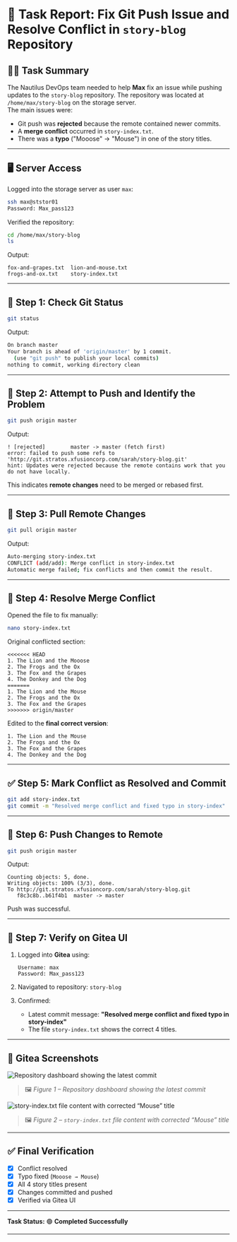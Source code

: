 # 🧾 Task Report: Fix Git Push Issue and Resolve Conflict in `story-blog` Repository

## 🧑‍💻 Task Summary

The Nautilus DevOps team needed to help **Max** fix an issue while pushing updates to the `story-blog` repository. The repository was located at `/home/max/story-blog` on the storage server.  
The main issues were:
- Git push was **rejected** because the remote contained newer commits.
- A **merge conflict** occurred in `story-index.txt`.
- There was a **typo** ("Mooose" → "Mouse") in one of the story titles.

---

## 🖥️ Server Access

Logged into the storage server as user `max`:

```bash
ssh max@ststor01
Password: Max_pass123
```

Verified the repository:

```bash
cd /home/max/story-blog
ls
```

Output:

```
fox-and-grapes.txt  lion-and-mouse.txt
frogs-and-ox.txt    story-index.txt
```

---

## 🧠 Step 1: Check Git Status

```bash
git status
```

Output:

```bash
On branch master
Your branch is ahead of 'origin/master' by 1 commit.
  (use "git push" to publish your local commits)
nothing to commit, working directory clean
```

---

## 🧠 Step 2: Attempt to Push and Identify the Problem

```bash
git push origin master
```

Output:

```
! [rejected]        master -> master (fetch first)
error: failed to push some refs to 'http://git.stratos.xfusioncorp.com/sarah/story-blog.git'
hint: Updates were rejected because the remote contains work that you do not have locally.
```

This indicates **remote changes** need to be merged or rebased first.

---

## 🧠 Step 3: Pull Remote Changes

```bash
git pull origin master
```

Output:

```bash
Auto-merging story-index.txt
CONFLICT (add/add): Merge conflict in story-index.txt
Automatic merge failed; fix conflicts and then commit the result.
```

---

## 🧩 Step 4: Resolve Merge Conflict

Opened the file to fix manually:

```bash
nano story-index.txt
```

Original conflicted section:

```
<<<<<<< HEAD
1. The Lion and the Mooose
2. The Frogs and the Ox
3. The Fox and the Grapes
4. The Donkey and the Dog
=======
1. The Lion and the Mouse
2. The Frogs and the Ox
3. The Fox and the Grapes
>>>>>>> origin/master
```

Edited to the **final correct version**:

```
1. The Lion and the Mouse
2. The Frogs and the Ox
3. The Fox and the Grapes
4. The Donkey and the Dog
```

---

## ✅ Step 5: Mark Conflict as Resolved and Commit

```bash
git add story-index.txt
git commit -m "Resolved merge conflict and fixed typo in story-index"
```

---

## 🚀 Step 6: Push Changes to Remote

```bash
git push origin master
```

Output:

```
Counting objects: 5, done.
Writing objects: 100% (3/3), done.
To http://git.stratos.xfusioncorp.com/sarah/story-blog.git
   f8c3c8b..b61f4b1  master -> master
```

Push was successful.

---

## 🧾 Step 7: Verify on Gitea UI

1. Logged into **Gitea** using:

   ```
   Username: max
   Password: Max_pass123
   ```

2. Navigated to repository:
   `story-blog`

3. Confirmed:

   * Latest commit message:
     **"Resolved merge conflict and fixed typo in story-index"**
   * The file `story-index.txt` shows the correct 4 titles.

---

## 📸 Gitea Screenshots

![Repository dashboard showing the latest commit](/images/Screenshot1.png)
> 🖼️ *Figure 1 – Repository dashboard showing the latest commit*

![`story-index.txt` file content with corrected “Mouse” title](/images/Screenshot2.png)
> 🖼️ *Figure 2 – `story-index.txt` file content with corrected “Mouse” title*

---

## ✅ Final Verification

* [x] Conflict resolved
* [x] Typo fixed (`Mooose → Mouse`)
* [x] All 4 story titles present
* [x] Changes committed and pushed
* [x] Verified via Gitea UI

---

**Task Status:** 🟢 **Completed Successfully**

---
